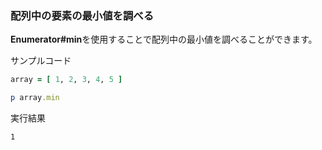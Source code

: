 ### 配列中の要素の最小値を調べる

**Enumerator#min**を使用することで配列中の最小値を調べることができます。


サンプルコード
```ruby
array = [ 1, 2, 3, 4, 5 ]

p array.min
```

実行結果
```
1
```
